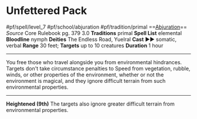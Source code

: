 # Unfettered Pack
#pf/spell/level_7 #pf/school/abjuration #pf/tradition/primal
==[Abjuration](../../../Traits/Abjuration.md)==
*Source* Core Rulebook pg. 379 3.0
**Traditions** primal
**Spell List** elemental
**Bloodline** nymph
**Deities** The Endless Road, Yuelral
**Cast** ►► somatic, verbal
**Range** 30 feet; **Targets** up to 10 creatures
**Duration** 1 hour

---
You free those who travel alongside you from environmental hindrances. Targets don't take circumstance penalties to Speed from vegetation, rubble, winds, or other properties of the environment, whether or not the environment is magical, and they ignore difficult terrain from such environmental properties.

<hr>

**Heightened (9th)** The targets also ignore greater difficult terrain from environmental properties.